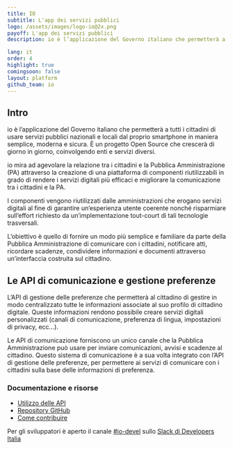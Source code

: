 ```yaml
---
title: IO
subtitle: L'app dei servizi pubblici
logo: /assets/images/logo-io@2x.png
payoff: L'app dei servizi pubblici
description: io è l’applicazione del Governo italiano che permetterà a tutti i cittadini di usare servizi pubblici nazionali e locali dal proprio smartphone in maniera semplice, moderna e sicura.

lang: it
order: 4
highlight: true
comingsoon: false
layout: platform
github_team: io
---
```


## Intro

io è l’applicazione del Governo italiano che permetterà a tutti i cittadini di usare servizi pubblici nazionali e locali dal proprio smartphone in maniera semplice, moderna e sicura.
È un progetto Open Source che crescerà di giorno in giorno, coinvolgendo enti e servizi diversi.

io mira ad agevolare la relazione tra i cittadini e la Pubblica Amministrazione (PA) attraverso la creazione di una piattaforma di componenti riutilizzabili in grado di rendere i servizi digitali più efficaci e migliorare la comunicazione tra i cittadini e la PA.

I componenti vengono riutilizzati dalle amministrazioni che erogano servizi digitali al fine di garantire un’esperienza utente coerente nonché risparmiare sull’effort richiesto da un’implementazione tout-court di tali tecnologie trasversali.

L’obiettivo è quello di fornire un modo più semplice e familiare da parte della Pubblica Amministrazione di comunicare con i cittadini, notificare atti, ricordare scadenze, condividere informazioni e documenti attraverso un’interfaccia costruita sul cittadino.

## Le API di comunicazione e gestione preferenze

L’API di gestione delle preferenze che permetterà al cittadino di gestire in modo centralizzato tutte le informazioni associate al suo profilo di cittadino digitale. Queste informazioni rendono possibile creare servizi digitali personalizzati (canali di comunicazione, preferenza di lingua, impostazioni di privacy, ecc…).

Le API di comunicazione forniscono un unico canale che la Pubblica Amministrazione può usare per inviare comunicazioni, avvisi e scadenze al cittadino. Questo sistema di comunicazione è a sua volta integrato con l’API di gestione delle preferenze, per permettere ai servizi di comunicare con i cittadini sulla base delle informazioni di preferenza.

### Documentazione e risorse

* [Utilizzo delle API](https://teamdigitale.github.io/digital-citizenship/)
* [Repository GitHub](https://github.com/teamdigitale/digital-citizenship-functions)
* [Come contribuire](https://github.com/teamdigitale/digital-citizenship/blob/master/CONTRIBUTING.it.md)

Per gli sviluppatori è aperto il canale [#io-devel](https://developersitalia.slack.com/messages/CA70BM37X) sullo [Slack di Developers Italia](https://slack.developers.italia.it)
